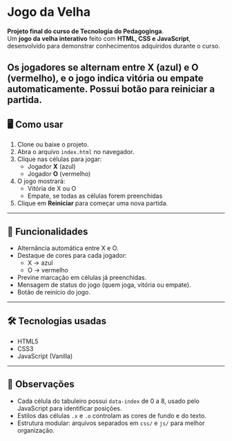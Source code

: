 # Jogo da Velha

**Projeto final do curso de Tecnologia do Pedagoginga**.  
Um **jogo da velha interativo** feito com **HTML, CSS e JavaScript**, desenvolvido para demonstrar conhecimentos adquiridos durante o curso.  

Os jogadores se alternam entre **X (azul)** e **O (vermelho)**, e o jogo indica vitória ou empate automaticamente. Possui botão para reiniciar a partida.
---

## 🖥️ Como usar

1. Clone ou baixe o projeto.
2. Abra o arquivo `index.html` no navegador.
3. Clique nas células para jogar:
   - Jogador **X** (azul)
   - Jogador **O** (vermelho)
4. O jogo mostrará:
   - Vitória de X ou O
   - Empate, se todas as células forem preenchidas
5. Clique em **Reiniciar** para começar uma nova partida.

---

## 🎨 Funcionalidades

- Alternância automática entre X e O.
- Destaque de cores para cada jogador:
  - X → azul
  - O → vermelho
- Previne marcação em células já preenchidas.
- Mensagem de status do jogo (quem joga, vitória ou empate).
- Botão de reinício do jogo.

---

## 🛠️ Tecnologias usadas

- HTML5
- CSS3
- JavaScript (Vanilla)

---

## 📌 Observações

- Cada célula do tabuleiro possui `data-index` de 0 a 8, usado pelo JavaScript para identificar posições.
- Estilos das células `.x` e `.o` controlam as cores de fundo e do texto.
- Estrutura modular: arquivos separados em `css/` e `js/` para melhor organização.
